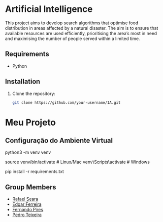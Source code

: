 # Artificial Intelligence

This project aims to develop search algorithms that optimise food distribution in areas affected by a
natural disaster. The aim is to ensure that available resources are used efficiently, prioritising the area’s
most in need and maximising the number of people served within a limited time.

## Requirements
- Python

## Installation
1. Clone the repository:
   ```bash
   git clone https://github.com/your-username/IA.git


# Meu Projeto

## Configuração do Ambiente Virtual

python3 -m venv venv

source venv/bin/activate  # Linux/Mac
venv\Scripts\activate  # Windows

pip install -r requirements.txt


## Group Members

- [Rafael Seara](https://github.com/rafaellseara)
- [Edgar Ferreira](https://www.github.com/Edegare)
- [Fernando Pires](https://github.com/ferjpires)
- [Pedro Teixeira](https://github.com/PedroTe010)
